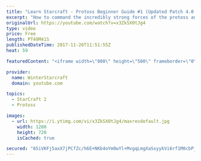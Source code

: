 ```yaml
---
title: "Learn Starcraft - Protoss Beginner Guide #1 (Updated Patch 4.0 FREE TO PLAY)"
excerpt: "How to command the incredibly strong forces of the protoss and cover weaknesses against the other inferior races. Updated for patch 4.0! This guide is not intended for COMPLETELY new players, but those who have played several games/campaign missions and grasp the very basics."
originalUrl: https://youtube.com/watch?v=x3ZkSX0tJg4
type: video
price: Free
length: PT49M41S
publishedDateTime: 2017-11-26T11:51:55Z
heat: 59

featuredContent: "<iframe width=\"800\" height=\"500\" frameborder=\"0\" src=\"https://www.youtube.com/embed/x3ZkSX0tJg4\" allow=\"accelerometer; autoplay; encrypted-media; gyroscope; picture-in-picture\" allowfullscreen></iframe>"

provider:
  name: WinterStarcraft
  domain: youtube.com

topics:
  - StarCraft 2
  - Protoss

images:
  - url: https://i.ytimg.com/vi/x3ZkSX0tJg4/maxresdefault.jpg
    width: 1280
    height: 720
    isCached: true

secured: "65iVKFj5axX7jPCfZc/h6E+NKb4oYm0wYl+MvgqLmgXaSxyykVi6rf1M0cbPj12hNvAb4uKbHsTrJda+Le9N0OdT9cmL8aQ04+sVbxxLT6Dd6kYMFzs2v/Y9f1MVFJrmLjr8qhX0Dn5l5V63XIZehmPyuG5wcu9Yw/PUxydwHcoNfd/8OyRE4oSqzkUhnr5uIM1T43KkoSMHxCuA5aBvOt7GbTyu8xVIGPLeTJIJOJ4FfJFDHIQgAFy8eFAbMXJg8PxkcAG2BX4Myim6wxWk1eiwa70DYRZoXsNRa11P3m/5+DYwwGQCbpdOB5ZtVs252cLNWjZ2ieVUK9efpVROGPxWlYpgTC2pz9PJjYS2vrWUJ8kB+1wz9E2NHWZvNsKUf9HAAOPyr1tgkTyIfjoELryvfM+C/A8rFgEXIe5YUhCm5tAgWBCp39jHmpPEWwWn;6Ga6DR254B3odxH1WcNkxw=="
---
```


